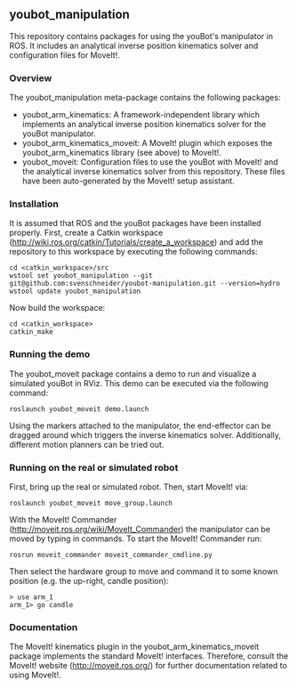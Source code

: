 ## youbot_manipulation

This repository contains packages for using the youBot's manipulator in ROS. It includes an analytical inverse position kinematics solver and configuration files for MoveIt!.


### Overview
The youbot_manipulation meta-package contains the following packages:
* youbot_arm_kinematics: A framework-independent library which implements an analytical inverse position kinematics solver for the youBot manipulator.
* youbot_arm_kinematics_moveit: A MoveIt! plugin which exposes the youbot_arm_kinematics library (see above) to MoveIt!.
* youbot_moveit: Configuration files to use the youBot with MoveIt! and the analytical inverse kinematics solver from this repository. These files have been auto-generated by the MoveIt! setup assistant.


### Installation
It is assumed that ROS and the youBot packages have been installed properly.
First, create a Catkin workspace (http://wiki.ros.org/catkin/Tutorials/create_a_workspace) and add the repository to this workspace by executing the following commands:

    cd <catkin_workspace>/src
    wstool set youbot_manipulation --git git@github.com:svenschneider/youbot-manipulation.git --version=hydro
    wstool update youbot_manipulation

Now build the workspace:

    cd <catkin_workspace>
    catkin_make


### Running the demo
The youbot_moveit package contains a demo to run and visualize a simulated youBot in RViz. This demo can be executed via the following command:

    roslaunch youbot_moveit demo.launch

Using the markers attached to the manipulator, the end-effector can be dragged around which triggers the inverse kinematics solver. Additionally, different motion planners can be tried out.


### Running on the real or simulated robot
First, bring up the real or simulated robot. Then, start MoveIt! via:

    roslaunch youbot_moveit move_group.launch

With the MoveIt! Commander (http://moveit.ros.org/wiki/MoveIt_Commander) the manipulator can be moved by typing in commands. To start the MoveIt! Commander run:

    rosrun moveit_commander moveit_commander_cmdline.py

Then select the hardware group to move and command it to some known position (e.g. the up-right, candle position):

    > use arm_1
    arm_1> go candle


### Documentation

The MoveIt! kinematics plugin in the youbot_arm_kinematics_moveit package implements the standard MoveIt! interfaces. Therefore, consult the MoveIt! website (http://moveit.ros.org/) for further documentation related to using MoveIt!.